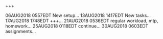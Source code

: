 +++

06AUG2018 0557EDT New setup...
13AUG2018 1417EDT New tasks...
17AUG2018 1748EDT +++...
21AUG2018 0536EDT regular workload, mtp, homework...
25AUG2018 0118EDT continue...
30AUG2018 0603EDT assignments...

